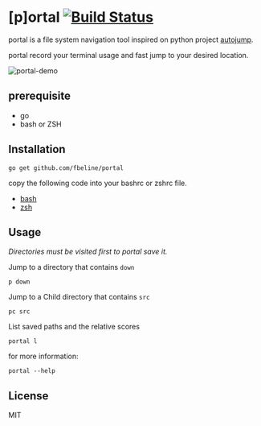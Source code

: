 # [p]ortal [![Build Status](https://travis-ci.org/fbeline/portal.svg?branch=master)](https://travis-ci.org/fbeline/portal)

portal is a file system navigation tool inspired on python project [autojump](https://github.com/wting/autojump).

portal record your terminal usage and fast jump to your desired location.

![portal-demo](https://user-images.githubusercontent.com/5730881/36635707-9abe098e-1998-11e8-970c-983e22e3289d.gif)

## prerequisite

- go
- bash or ZSH

## Installation

```
go get github.com/fbeline/portal
```
copy the following code into your bashrc or zshrc file.

- [bash](portal.sh)
- [zsh](portal.zsh)

## Usage

*Directories must be visited first to portal save it.*

Jump to a directory that contains `down`

```
p down
```

Jump to a Child directory that contains `src`

```
pc src
```

List saved paths and the relative scores

```
portal l
```

for more information:

```
portal --help
```

## License
MIT

